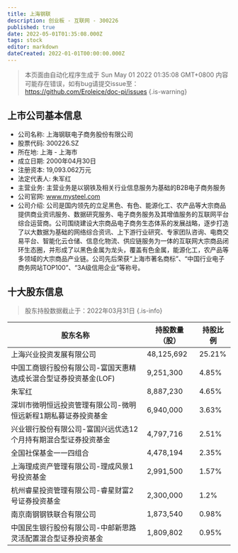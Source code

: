 ```yaml
---
title: 上海钢联
description: 创业板 - 互联网 - 300226
published: true
date: 2022-05-01T01:35:08.000Z
tags: stock
editor: markdown
dateCreated: 2022-01-01T00:00:00.000Z
---
```


> 本页面由自动化程序生成于 Sun May 01 2022 01:35:08 GMT+0800
> 内容可能存在错误，如有bug请提交issue至：https://github.com/Eroleice/doc-pi/issues
{.is-warning}

## 上市公司基本信息
- 公司名称: 上海钢联电子商务股份有限公司
- 股票代码: 300226.SZ
- 所在地: 上海 - 上海市
- 成立日期: 2000年04月30日
- 注册资本: 19,093.062万元
- 法定代表人: 朱军红
- 主营业务: 主营业务是以钢铁及相关行业信息服务为基础的B2B电子商务服务
- 公司官网: www.mysteel.com
- 公司介绍: 公司是国内领先的立足黑色、有色、能源化工、农产品等大宗商品提供商业资讯服务、数据研究服务、电子商务服务及其增值服务的互联网平台综合运营商。公司围绕建设大宗商品电子商务生态体系的发展战略，逐步打造了以大数据为基础的网络综合资讯、上下游行业研究、专家团队咨询、电商交易平台、智能化云仓储、信息化物流、供应链服务为一体的互联网大宗商品闭环生态圈，并形成了以黑色金属为龙头，覆盖有色金属，能源化工，农产品等多领域的大宗商品产业链。公司先后荣获“上海市著名商标”、“中国行业电子商务网站TOP100”、“3A级信用企业”等称号。


## 十大股东信息
> 股东持股数据截止于：2022年03月31日
{.is-info}

| 股东名称 | 持股数量（股） | 持股比例 |
| --- | --- | --- |
| 上海兴业投资发展有限公司 | 48,125,692 | 25.21% |
| 中国工商银行股份有限公司-富国天惠精选成长混合型证券投资基金(LOF) | 9,251,300 | 4.85% |
| 朱军红 | 8,887,230 | 4.65% |
| 深圳市微明恒远投资管理有限公司-微明恒远新程1期私募证券投资基金 | 6,940,000 | 3.63% |
| 兴业银行股份有限公司-富国兴远优选12个月持有期混合型证券投资基金 | 4,797,716 | 2.51% |
| 全国社保基金一一四组合 | 4,478,194 | 2.35% |
| 上海理成资产管理有限公司-理成风景1号投资基金 | 2,991,500 | 1.57% |
| 杭州睿星投资管理有限公司-睿星财富2号证券投资基金 | 2,300,000 | 1.2% |
| 南京南钢钢铁联合有限公司 | 1,873,540 | 0.98% |
| 中国民生银行股份有限公司-中邮新思路灵活配置混合型证券投资基金 | 1,809,802 | 0.95% |




